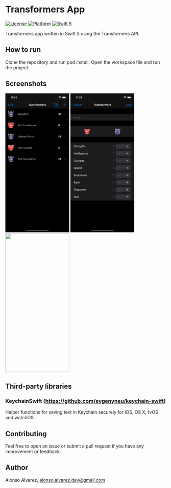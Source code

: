 # Transformers App

[![License](https://img.shields.io/cocoapods/l/DLAutoSlidePageViewController.svg?style=flat)]()
[![Platform](https://img.shields.io/cocoapods/p/DLAutoSlidePageViewController.svg?style=flat)]()
[![Swift 5](https://img.shields.io/badge/Swift-5-orange.svg?style=flat)](https://developer.apple.com/swift/)

Transformers app written in Swift 5 using the Transformers API.

## How to run

Clone the repository and run pod install. Open the workspace file and run the project.

## Screenshots

<img src="Screenshots/List.png" width=200 height=433> <img src="Screenshots/Add.png" width=200 height=433>
<img src="Screenshots/Edit.png" width=200 height=433>

## Third-party libraries

### KeychainSwift (https://github.com/evgenyneu/keychain-swift)
Helper functions for saving text in Keychain securely for iOS, OS X, tvOS and watchOS.

## Contributing

Feel free to open an issue or submit a pull request if you have any improvement or feedback.

## Author

Alonso Alvarez, alonso.alvarez.dev@gmail.com
